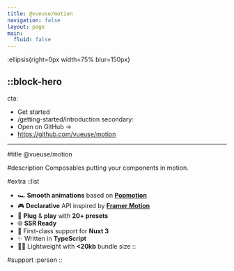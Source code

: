 ```yaml
---
title: @vueuse/motion
navigation: false
layout: page
main:
  fluid: false
---
```


:ellipsis{right=0px width=75% blur=150px}

::block-hero
---
cta:
  - Get started
  - /getting-started/introduction
secondary:
  - Open on GitHub →
  - https://github.com/vueuse/motion
---

#title
@vueuse/motion

#description
Composables putting your components in motion.

#extra
  ::list
  - 🏎 **Smooth animations** based on [**Popmotion**](https://popmotion.io/)
  - 🎮 **Declarative** API inspired by [**Framer Motion**](https://www.framer.com/motion/)
  - 🚀 **Plug** & **play** with **20+ presets**
  - 🌐 **SSR Ready**
  - 🚚 First-class support for **Nuxt 3**
  - ✨ Written in **TypeScript**
  - 🏋️‍♀️ Lightweight with **<20kb** bundle size
  ::

#support
:person
::
